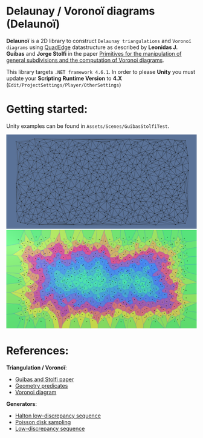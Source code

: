 # Delaunay / Voronoï diagrams (Delaunoï)

**Delaunoï** is a 2D library to construct `Delaunay triangulations` and `Voronoï diagrams`
using [QuadEdge](https://en.wikipedia.org/wiki/Quad-edge) datastructure as described
by **Leonidas J. Guibas** and **Jorge Stolfi** in the paper
[Primitives for the manipulation of general subdivisions and the computation of Voronoi diagrams](https://dl.acm.org/citation.cfm?doid=282918.282923).


This library targets `.NET framework 4.6.1`. In order to please **Unity** you must update your
**Scripting Runtime Version** to **4.X** (`Edit/ProjectSettings/Player/OtherSettings`)




# Getting started:

Unity examples can be found in `Assets/Scenes/GuibasStolfiTest`.


![Delaunay edges](Lib/Docs/Delaunay_unfilled.PNG)
![Voronoï cells](Lib/Docs/Voronoi.PNG)




# References:

**Triangulation / Voronoï**:

  - [Guibas and Stolfi paper](https://dl.acm.org/citation.cfm?doid=282918.282923)
  - [Geometry predicates](https://www.ics.uci.edu/~eppstein/junkyard/)
  - [Voronoi diagram](https://en.wikipedia.org/wiki/Voronoi_diagram)


**Generators**:

  - [Halton low-discrepancy sequence](https://link.springer.com/article/10.1007/BF01386213)
  - [Poisson disk sampling](https://dl.acm.org/citation.cfm?id=1278807)
  - [Low-discrepancy sequence](https://en.wikipedia.org/wiki/Low-discrepancy_sequence)
